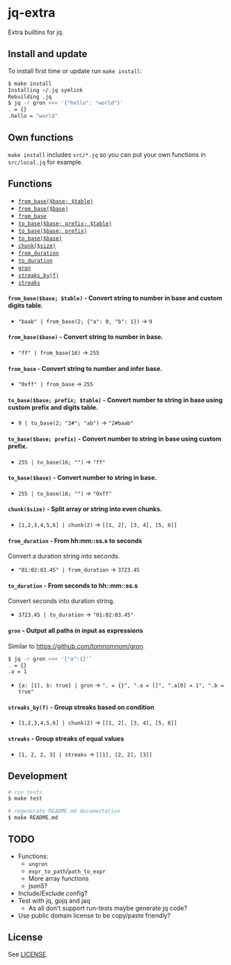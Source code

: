 # jq-extra

Extra builtins for jq.

## Install and update

To install first time or update run `make install`:

```sh
$ make install
Installing ~/.jq symlink
Rebuilding .jq
$ jq -r gron <<< '{"hello": "world"}'
. = {}
.hello = "world"
```

## Own functions

`make install` includes `src/*.jq` so you can put your own functions in `src/local.jq` for example.

## Functions
- [`from_base($base; $table)`](#from_basebase_table)
- [`from_base($base)`](#from_basebase)
- [`from_base`](#from_base)
- [`to_base($base; prefix; $table)`](#to_basebase_prefix_table)
- [`to_base($base; prefix)`](#to_basebase_prefix)
- [`to_base($base)`](#to_basebase)
- [`chunk($size)`](#chunksize)
- [`from_duration`](#from_duration)
- [`to_duration`](#to_duration)
- [`gron`](#gron)
- [`streaks_by(f)`](#streaks_byf)
- [`streaks`](#streaks)
#### <a name="from_basebase_table"></a>`from_base($base; $table)` - Convert string to number in base and custom digits table.
- `"baab" | from_base(2; {"a": 0, "b": 1})` → `9`

#### <a name="from_basebase"></a>`from_base($base)` - Convert string to number in base.
- `"ff" | from_base(16)` → `255`

#### <a name="from_base"></a>`from_base` - Convert string to number and infer base.
- `"0xff" | from_base` → `255`

#### <a name="to_basebase_prefix_table"></a>`to_base($base; prefix; $table)` - Convert number to string in base using custom prefix and digits table.
- `9 | to_base(2; "2#"; "ab")` → `"2#baab"`

#### <a name="to_basebase_prefix"></a>`to_base($base; prefix)` - Convert number to string in base using custom prefix.
- `255 | to_base(16; "")` → `"ff"`

#### <a name="to_basebase"></a>`to_base($base)` - Convert number to string in base.
- `255 | to_base(16; "")` → `"0xff"`

#### <a name="chunksize"></a>`chunk($size)` - Split array or string into even chunks.
- `[1,2,3,4,5,6] | chunk(2)` → `[[1, 2], [3, 4], [5, 6]]`

#### <a name="from_duration"></a>`from_duration` - From hh:mm::ss.s to seconds
Convert a duration string into seconds.
- `"01:02:03.45" | from_duration` → `3723.45`

#### <a name="to_duration"></a>`to_duration` - From seconds to hh::mm::ss.s
Convert seconds into duration string.
- `3723.45 | to_duration` → `"01:02:03.45"`

#### <a name="gron"></a>`gron` - Output all paths in input as expressions
Similar to https://github.com/tomnomnom/gron.
```sh
$ jq -r gron <<< '{"a":1}'`
. = {}
.a = 1
```
- `{a: [1], b: true} | gron` → `". = {}", ".a = []", ".a[0] = 1", ".b = true"`

#### <a name="streaks_byf"></a>`streaks_by(f)` - Group streaks based on condition
- `[1,2,3,4,5,6] | chunk(2)` → `[[1, 2], [3, 4], [5, 6]]`

#### <a name="streaks"></a>`streaks` - Group streaks of equal values
- `[1, 2, 2, 3] | streaks` → `[[1], [2, 2], [3]]`

## Development

```sh
# run tests
$ make test

# regenerate README.md documentation
$ make README.md
```

## TODO

- Functions:
  - `ungron`
  - `expr_to_path`/`path_to_expr`
  - More array functions
  - json5?
- Include/Exclude config?
- Test with jq, gojq and jaq
  - As all don't support run-tests maybe generate jq code?
- Use public domain license to be copy/paste friendly?

## License

See [LICENSE](LICENSE).
